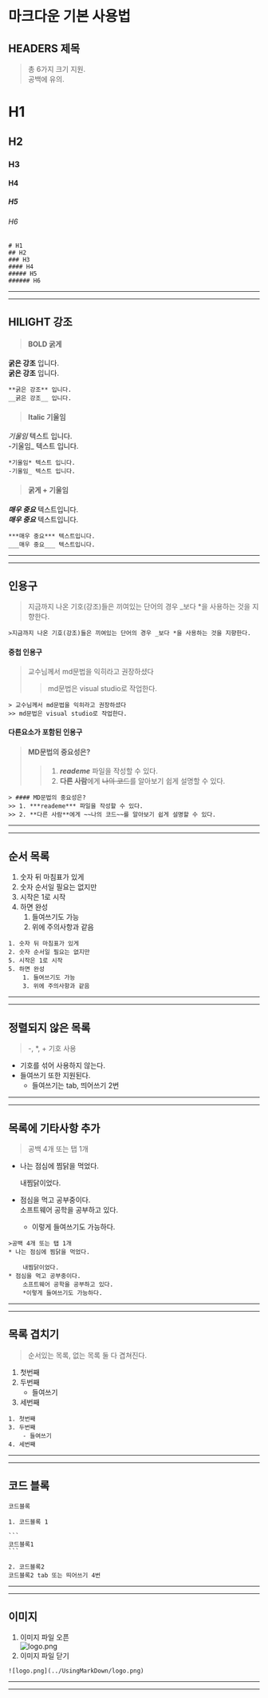 # 마크다운 기본 사용법

## HEADERS 제목
>총 6가지 크기 지원.  
공백에 유의.

# H1
## H2
### H3
#### H4
##### H5
###### H6
```
# H1  
## H2  
### H3
#### H4
##### H5
###### H6
```
***
  ***

## HILIGHT 강조
>#### BOLD 굵게
**굵은 강조** 입니다.  
__굵은 강조__ 입니다.  
```
**굵은 강조** 입니다.  
__굵은 강조__ 입니다.
```  
>#### Italic 기울임
*기울임* 텍스트 입니다.  
-기울임_ 텍스트 입니다.
```
*기울임* 텍스트 입니다.  
-기울임_ 텍스트 입니다.
```  
>#### 굵게 + 기울임
***매우 중요*** 텍스트입니다.  
___매우 중요___ 텍스트입니다.
```
***매우 중요*** 텍스트입니다.  
___매우 중요___ 텍스트입니다.
```

***
***

## 인용구
>지금까지 나온 기호(강조)들은 끼여있는 단어의 경우 _보다 *을 사용하는 것을 지향한다.
```
>지금까지 나온 기호(강조)들은 끼여있는 단어의 경우 _보다 *을 사용하는 것을 지향한다.
```  

#### 중첩 인용구
> 교수님께서 md문법을 익히라고 권장하셨다
>> md문법은 visual studio로 작업한다.

```
> 교수님께서 md문법을 익히라고 권장하셨다
>> md문법은 visual studio로 작업한다.
```
#### 다른요소가 포함된 인용구
> #### MD문법의 중요성은?
>> 1. ***reademe*** 파일을 작성할 수 있다.
>> 2. **다른 사람**에게 ~~나의 코드~~를 알아보기 쉽게 설명할 수 있다.  

```
> #### MD문법의 중요성은?
>> 1. ***reademe*** 파일을 작성할 수 있다.
>> 2. **다른 사람**에게 ~~나의 코드~~를 알아보기 쉽게 설명할 수 있다.
```

***
***

## 순서 목록
1. 숫자 뒤 마침표가 있게
2. 숫자 순서일 필요는 없지만
5. 시작은 1로 시작
5. 하면 완성  
    1. 들여쓰기도 가능
    3. 위에 주의사항과 같음  
```    
1. 숫자 뒤 마침표가 있게
2. 숫자 순서일 필요는 없지만
5. 시작은 1로 시작
5. 하면 완성  
    1. 들여쓰기도 가능
    3. 위에 주의사항과 같음  
```  

***
***

## 정렬되지 않은 목록
>-, *, + 기호 사용
- 기호를 섞어 사용하지 않는다.
- 들여쓰기 또한 지원된다.
  - 들여쓰기는 tab, 띄어쓰기 2번 

***
***

## 목록에 기타사항 추가
>공백 4개 또는 탭 1개
* 나는 점심에 찜닭을 먹었다.  
    
    내찜닭이었다. 
* 점심을 먹고 공부중이다.  
    소프트웨어 공학을 공부하고 있다.  
    * 이렇게 들여쓰기도 가능하다.
```
>공백 4개 또는 탭 1개
* 나는 점심에 찜닭을 먹었다.  
    
    내찜닭이었다. 
* 점심을 먹고 공부중이다.  
    소프트웨어 공학을 공부하고 있다.  
    *이렇게 들여쓰기도 가능하다.
```  

***
***

## 목록 겹치기
>순서있는 목록, 없는 목록 둘 다 겹쳐진다.  
1. 첫번째
3. 두번째  
    - 들여쓰기
4. 세번째
```
1. 첫번째
3. 두번째  
    - 들여쓰기
4. 세번째
```  

***
***

## 코드 블록
```
코드블록
```
    1. 코드블록 1  
    
    ```
    코드블록1
    ```  

    2. 코드블록2
    코드블록2 tab 또는 띄어쓰기 4번

***
***

## 이미지
1. 이미지 파일 오픈  
![logo.png](../UsingMarkDown/logo.png)
2. 이미지 파일 닫기
```
![logo.png](../UsingMarkDown/logo.png)
```

 ***
 *** 
